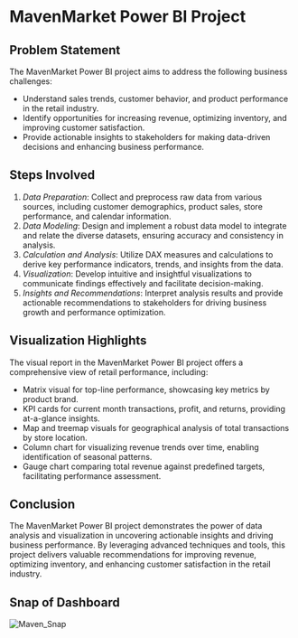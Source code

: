 # MavenMarket Power BI Project

## Problem Statement

The MavenMarket Power BI project aims to address the following business challenges:

- Understand sales trends, customer behavior, and product performance in the retail industry.
- Identify opportunities for increasing revenue, optimizing inventory, and improving customer satisfaction.
- Provide actionable insights to stakeholders for making data-driven decisions and enhancing business performance.

## Steps Involved

1. *Data Preparation*: Collect and preprocess raw data from various sources, including customer demographics, product sales, store performance, and calendar information.
2. *Data Modeling*: Design and implement a robust data model to integrate and relate the diverse datasets, ensuring accuracy and consistency in analysis.
3. *Calculation and Analysis*: Utilize DAX measures and calculations to derive key performance indicators, trends, and insights from the data.
4. *Visualization*: Develop intuitive and insightful visualizations to communicate findings effectively and facilitate decision-making.
5. *Insights and Recommendations*: Interpret analysis results and provide actionable recommendations to stakeholders for driving business growth and performance optimization.

## Visualization Highlights

The visual report in the MavenMarket Power BI project offers a comprehensive view of retail performance, including:

- Matrix visual for top-line performance, showcasing key metrics by product brand.
- KPI cards for current month transactions, profit, and returns, providing at-a-glance insights.
- Map and treemap visuals for geographical analysis of total transactions by store location.
- Column chart for visualizing revenue trends over time, enabling identification of seasonal patterns.
- Gauge chart comparing total revenue against predefined targets, facilitating performance assessment.

## Conclusion

The MavenMarket Power BI project demonstrates the power of data analysis and visualization in uncovering actionable insights and driving business performance. By leveraging advanced techniques and tools, this project delivers valuable recommendations for improving revenue, optimizing inventory, and enhancing customer satisfaction in the retail industry.

## Snap of Dashboard

![Maven_Snap](https://github.com/shuja04/Sales-Data-Analysis-Visualization-Project/assets/167103109/04305263-ebd4-4cfb-9c37-c5738f97c182)
